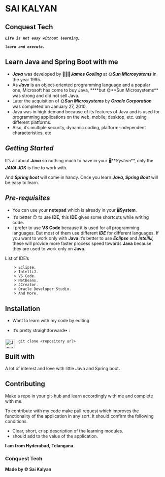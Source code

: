 # SAI KALYAN

## **Conquest Tech**

**_`Life is not easy without learning,`_**

**_`learn and execute.`_**

## **Learn Java and Spring Boot with me**

- **_Java_** was developed by 🧑🏼‍💻**_James Gosling_** at 🌞**_Sun Microsystems_** in the year 1995.
- As **_Java_** is an object-oriented programming language and a popular one, Microsoft has come to buy Java, \***\*but 🌞**Sun Microsystems\*\* was strong and did not sell Java.
- Later the acquisition of 🌞**_Sun Microsystems_** by **_Oracle Corporation_** was completed on January 27, 2010.
- Java was in high demand because of its features of Java and is used for programming applications on the web, mobile, desktop, etc. using different platforms.
- Also, it’s multiple security, dynamic coding, platform-independent characteristics, etc

## **_Getting Started_**

It’s all about **_Java_** so nothing much to have in your 🖥️**_System_**, only the **_JAVA JDK_** is fine to work with.

And **_Spring boot_** will come in handy. Once you learn **_Java, Spring Boot_** will be easy to learn.

## **_Pre-requisites_**

- You can use your **notepad** which is already in your 🖥️**System**.
- It’s better 😌 to use **IDE,** this **IDE** gives some shortcuts while writing code.
- I prefer to use **VS Code** because it is used for all programming languages. But most of them use different **_IDE_** for different languages. If you want to work only with **Java** it’s better to use **_Eclipse_** and **_IntelliJ,_** these will provide more faster process speed towards **Java** because they are used to work only on **Java.**

<summary>List of IDE’s</summary>
<!--All you need is a blank line-->

        > Eclipse.
        > IntelliJ.
        > VS Code.
        > NetBeans.
        > JCreator.
        > Oracle Developer Studio.
        > And More.

</details>

## **Installation**

- Want to learn with my code by editing:

- It’s pretty straightforward⏩ :

<img align="left" alt="Java" width="30px" style="padding-right:10px;" src="https://cdn.jsdelivr.net/gh/devicons/devicon/icons/git/git-original.svg" />
 
```git clone <repository url> ```

## **Built with**

A lot of interest and love with little Java and Spring boot.

## **Contributing**

Make a repo in your git-hub and learn accordingly with me and complete with me.

To contribute with my code make pull request which improves the functionality of the application in any sort. It should confirm the following conditions.

- Clear, short, crisp description of the learning modules.
- should add to the value of the application.

**I am from Hyderabad, Telangana.**

### **Conquest Tech**

**Made by ©️ Sai Kalyan**
